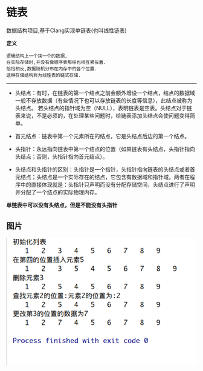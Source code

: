 # 链表

数据结构项目,基于Clang实现单链表(也叫线性链表)

**定义**  

    逻辑结构上一个挨一个的数据,  
    在实际存储时,并没有像顺序表那样也相互紧挨着.  
    恰恰相反,数据随机分布在内存中的各个位置.  
    这种存储结构称为线性表的链式存储.


------------------------

+ 头结点：有时，在链表的第一个结点之前会额外增设一个结点，结点的数据域一般不存放数据（有些情况下也可以存放链表的长度等信息），此结点被称为头结点。
若头结点的指针域为空（NULL），表明链表是空表。头结点对于链表来说，不是必须的，在处理某些问题时，给链表添加头结点会使问题变得简单。

+ 首元结点：链表中第一个元素所在的结点，它是头结点后边的第一个结点。

+ 头指针：永远指向链表中第一个结点的位置（如果链表有头结点，头指针指向头结点；否则，头指针指向首元结点）。

+   头结点和头指针的区别：头指针是一个指针，头指针指向链表的头结点或者首元结点；头结点是一个实际存在的结点，它包含有数据域和指针域。两者在程序中的直接体现就是：头指针只声明而没有分配存储空间，头结点进行了声明并分配了一个结点的实际物理内存。
    
    
  __单链表中可以没有头结点，但是不能没有头指针__
  
## 图片
![](./pictures/000.png)